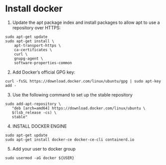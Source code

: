 # Install docker

1. Update the apt package index and install packages to allow apt to use a repository over HTTPS:
```
sudo apt-get update
sudo apt-get install \
    apt-transport-https \
    ca-certificates \
    curl \
    gnupg-agent \
    software-properties-common
```

2. Add Docker’s official GPG key:
```
curl -fsSL https://download.docker.com/linux/ubuntu/gpg | sudo apt-key add -
```

3. Use the following command to set up the stable repository
```
sudo add-apt-repository \
   "deb [arch=amd64] https://download.docker.com/linux/ubuntu \
   $(lsb_release -cs) \
   stable"
```

4. INSTALL DOCKER ENGINE
```
sudo apt-get update
sudo apt-get install docker-ce docker-ce-cli containerd.io
```

5. Add your user to docker group
```
sudo usermod -aG docker ${USER}
```

